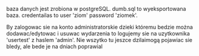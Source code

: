 baza danych jest zrobiona w postgreSQL. dumb.sql to wyeksportowana baza. credentailas to user 'ziom' password 'ziomek'.

By zalogowac sie na konto administratorskie dzieki któremu bedzie można dodawac/edytowac i usuwac wydarzenia to logujemy sie na uzytkownika 'usertest' z haslem 'admin'.
Nie wszytko tu jeszce dzilaimogą pojawiac sie bledy, ale bede je na dniach poprawial

